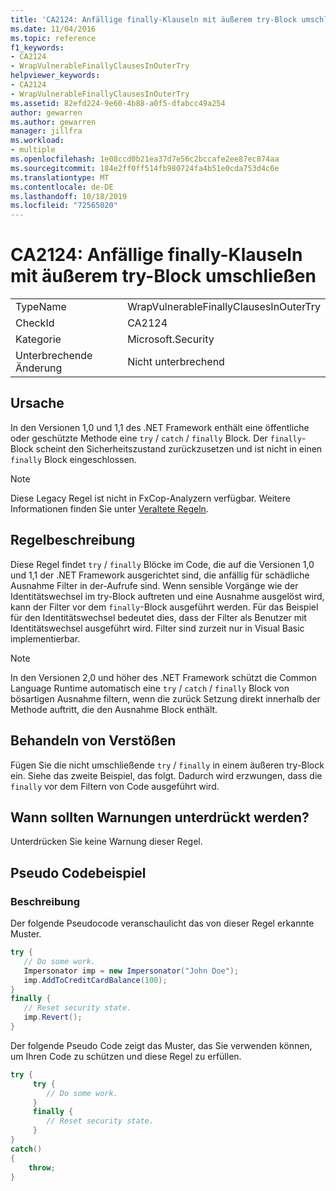```yaml
---
title: 'CA2124: Anfällige finally-Klauseln mit äußerem try-Block umschließen'
ms.date: 11/04/2016
ms.topic: reference
f1_keywords:
- CA2124
- WrapVulnerableFinallyClausesInOuterTry
helpviewer_keywords:
- CA2124
- WrapVulnerableFinallyClausesInOuterTry
ms.assetid: 82efd224-9e60-4b88-a0f5-dfabcc49a254
author: gewarren
ms.author: gewarren
manager: jillfra
ms.workload:
- multiple
ms.openlocfilehash: 1e08ccd0b21ea37d7e56c2bccafe2ee87ec874aa
ms.sourcegitcommit: 184e2ff0ff514fb980724fa4b51e0cda753d4c6e
ms.translationtype: MT
ms.contentlocale: de-DE
ms.lasthandoff: 10/18/2019
ms.locfileid: "72565020"
---
```

# <a name="ca2124-wrap-vulnerable-finally-clauses-in-outer-try"></a>CA2124: Anfällige finally-Klauseln mit äußerem try-Block umschließen

|||
|-|-|
|TypeName|WrapVulnerableFinallyClausesInOuterTry|
|CheckId|CA2124|
|Kategorie|Microsoft.Security|
|Unterbrechende Änderung|Nicht unterbrechend|

## <a name="cause"></a>Ursache
In den Versionen 1,0 und 1,1 des .NET Framework enthält eine öffentliche oder geschützte Methode eine `try` / `catch` / `finally` Block. Der `finally`-Block scheint den Sicherheitszustand zurückzusetzen und ist nicht in einen `finally` Block eingeschlossen.

> [!NOTE]
> Diese Legacy Regel ist nicht in FxCop-Analyzern verfügbar. Weitere Informationen finden Sie unter [Veraltete Regeln](fxcop-rule-port-status.md#deprecated-rules).

## <a name="rule-description"></a>Regelbeschreibung
Diese Regel findet `try` / `finally` Blöcke im Code, die auf die Versionen 1,0 und 1,1 der .NET Framework ausgerichtet sind, die anfällig für schädliche Ausnahme Filter in der-Aufrufe sind. Wenn sensible Vorgänge wie der Identitätswechsel im try-Block auftreten und eine Ausnahme ausgelöst wird, kann der Filter vor dem `finally`-Block ausgeführt werden. Für das Beispiel für den Identitätswechsel bedeutet dies, dass der Filter als Benutzer mit Identitätswechsel ausgeführt wird. Filter sind zurzeit nur in Visual Basic implementierbar.

> [!NOTE]
> In den Versionen 2,0 und höher des .NET Framework schützt die Common Language Runtime automatisch eine `try` / `catch` /  `finally` Block von bösartigen Ausnahme filtern, wenn die zurück Setzung direkt innerhalb der Methode auftritt, die den Ausnahme Block enthält.

## <a name="how-to-fix-violations"></a>Behandeln von Verstößen
Fügen Sie die nicht umschließende `try` / `finally` in einem äußeren try-Block ein. Siehe das zweite Beispiel, das folgt. Dadurch wird erzwungen, dass die `finally` vor dem Filtern von Code ausgeführt wird.

## <a name="when-to-suppress-warnings"></a>Wann sollten Warnungen unterdrückt werden?
Unterdrücken Sie keine Warnung dieser Regel.

## <a name="pseudo-code-example"></a>Pseudo Codebeispiel

### <a name="description"></a>Beschreibung

Der folgende Pseudocode veranschaulicht das von dieser Regel erkannte Muster.

```csharp
try {
   // Do some work.
   Impersonator imp = new Impersonator("John Doe");
   imp.AddToCreditCardBalance(100);
}
finally {
   // Reset security state.
   imp.Revert();
}
```

Der folgende Pseudo Code zeigt das Muster, das Sie verwenden können, um Ihren Code zu schützen und diese Regel zu erfüllen.

```csharp
try {
     try {
        // Do some work.
     }
     finally {
        // Reset security state.
     }
}
catch()
{
    throw;
}
```
